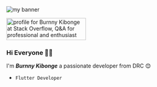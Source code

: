 <img src="https://user-images.githubusercontent.com/50081358/167452288-b70c8f3a-4780-4849-b9ca-780ef8d6149b.mp4" alt="my banner">

<a href="https://stackoverflow.com/users/11419314/burnny-kibonge"><img src="https://stackoverflow.com/users/flair/11419314.png?theme=dark" width="208" height="58" alt="profile for Burnny Kibonge at Stack Overflow, Q&amp;A for professional and enthusiast programmers" title="profile for Burnny Kibonge at Stack Overflow, Q&amp;A for professional and enthusiast programmers"></a>

### Hi Everyone 👋🏼

<!-- https://www.canva.com/join/xnj-spc-kqd -->
I'm ***Burnny Kibonge*** a passionate developer from DRC 😊

- `Flutter Developer`
<!-- ## 📊 Github stats
#
[![Burnny Kibonge's GitHub stats](https://github-readme-stats.vercel.app/api?username=byvak&theme=dark&count_private=true&show_icons=true&include_all_commits=true)](https://github.com/byvak) -->

<!--[![Top Langs](https://github-readme-stats.vercel.app/api/top-langs/?username=byvak&layout=compact&langs_count=6&show_icons=true&count_private=true&theme=gotham&bg_color=1E1E1E)](https://github.com/byvak) -->

<!--[![Top Langs](https://github-readme-stats.vercel.app/api/top-langs/
?username=byvak&layout=default&theme=algolia&hide=html,coffeescript)](https://github.com/byvak)-->
<!--
**Byvak/Byvak** is a ✨ _special_ ✨ repository because its `README.md` (this file) appears on your GitHub profile.

Here are some ideas to get you started:

- 🔭 I’m currently working on ...
- 🌱 I’m currently learning ...
- 👯 I’m looking to collaborate on ...
- 🤔 I’m looking for help with ...
- 💬 Ask me about ...
- 📫 How to reach me: ...
- 😄 Pronouns: ...
- ⚡ Fun fact: ...
-->

